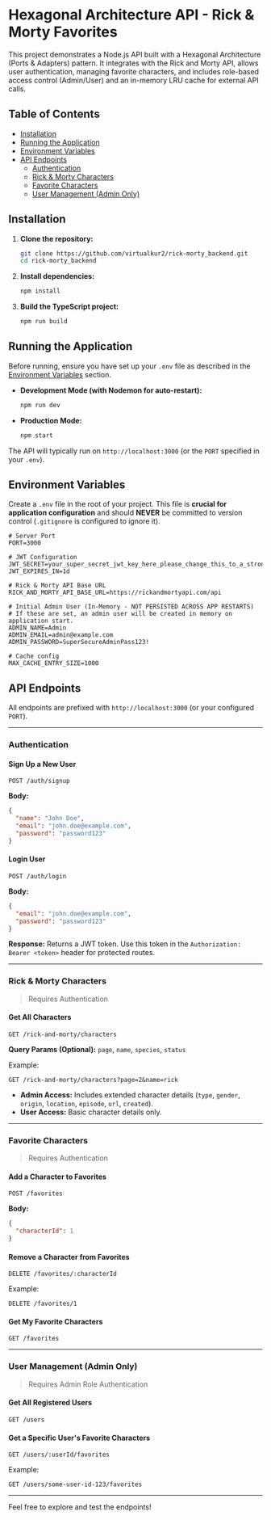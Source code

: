# Hexagonal Architecture API - Rick & Morty Favorites

This project demonstrates a Node.js API built with a Hexagonal Architecture (Ports & Adapters) pattern. It integrates with the Rick and Morty API, allows user authentication, managing favorite characters, and includes role-based access control (Admin/User) and an in-memory LRU cache for external API calls.

## Table of Contents

-   [Installation](#installation)
-   [Running the Application](#running-the-application)
-   [Environment Variables](#environment-variables)
-   [API Endpoints](#api-endpoints)
    -   [Authentication](#authentication)
    -   [Rick & Morty Characters](#rick--morty-characters)
    -   [Favorite Characters](#favorite-characters)
    -   [User Management (Admin Only)](#user-management-admin-only)

## Installation

1.  **Clone the repository:**
    ```bash
    git clone https://github.com/virtualkur2/rick-morty_backend.git
    cd rick-morty_backend
    ```

2.  **Install dependencies:**
    ```bash
    npm install
    ```

3.  **Build the TypeScript project:**
    ```bash
    npm run build
    ```

## Running the Application

Before running, ensure you have set up your `.env` file as described in the [Environment Variables](#environment-variables) section.

-   **Development Mode (with Nodemon for auto-restart):**
    ```bash
    npm run dev
    ```
-   **Production Mode:**
    ```bash
    npm start
    ```

The API will typically run on `http://localhost:3000` (or the `PORT` specified in your `.env`).

## Environment Variables

Create a `.env` file in the root of your project. This file is **crucial for application configuration** and should **NEVER** be committed to version control (`.gitignore` is configured to ignore it).

```env
# Server Port
PORT=3000

# JWT Configuration
JWT_SECRET=your_super_secret_jwt_key_here_please_change_this_to_a_strong_random_string!
JWT_EXPIRES_IN=1d

# Rick & Morty API Base URL
RICK_AND_MORTY_API_BASE_URL=https://rickandmortyapi.com/api

# Initial Admin User (In-Memory - NOT PERSISTED ACROSS APP RESTARTS)
# If these are set, an admin user will be created in memory on application start.
ADMIN_NAME=Admin
ADMIN_EMAIL=admin@example.com
ADMIN_PASSWORD=SuperSecureAdminPass123!

# Cache config
MAX_CACHE_ENTRY_SIZE=1000
```

## API Endpoints

All endpoints are prefixed with `http://localhost:3000` (or your configured `PORT`).

---

### Authentication

#### Sign Up a New User

`POST /auth/signup`

**Body:**
```json
{
  "name": "John Doe",
  "email": "john.doe@example.com",
  "password": "password123"
}
```

#### Login User

`POST /auth/login`

**Body:**
```json
{
  "email": "john.doe@example.com",
  "password": "password123"
}
```

**Response:** Returns a JWT token. Use this token in the `Authorization: Bearer <token>` header for protected routes.

---

### Rick & Morty Characters

> Requires Authentication

#### Get All Characters

`GET /rick-and-morty/characters`

**Query Params (Optional):** `page`, `name`, `species`, `status`

Example:
```
GET /rick-and-morty/characters?page=2&name=rick
```

- **Admin Access:** Includes extended character details (`type`, `gender`, `origin`, `location`, `episode`, `url`, `created`).
- **User Access:** Basic character details only.

---

### Favorite Characters

> Requires Authentication

#### Add a Character to Favorites

`POST /favorites`

**Body:**
```json
{
  "characterId": 1
}
```

#### Remove a Character from Favorites

`DELETE /favorites/:characterId`

Example:
```
DELETE /favorites/1
```

#### Get My Favorite Characters

`GET /favorites`

---

### User Management (Admin Only)

> Requires Admin Role Authentication

#### Get All Registered Users

`GET /users`

#### Get a Specific User's Favorite Characters

`GET /users/:userId/favorites`

Example:
```
GET /users/some-user-id-123/favorites
```

---

Feel free to explore and test the endpoints!
